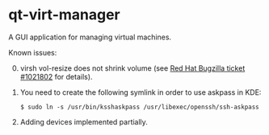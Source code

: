 qt-virt-manager
=================

A GUI application for managing virtual machines.

Known issues:

0. virsh vol-resize does not shrink volume (see [Red Hat Bugzilla ticket #1021802](https://bugzilla.redhat.com/1021802) for details).

1. You need to create the following symlink in order to use askpass in KDE:

    `$ sudo ln -s /usr/bin/ksshaskpass /usr/libexec/openssh/ssh-askpass`

2. Adding devices implemented partially.
